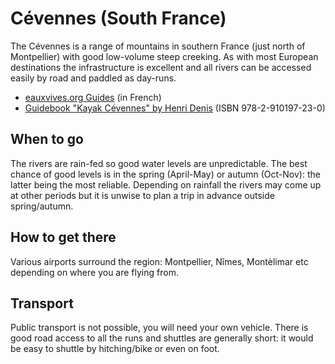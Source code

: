 Cévennes (South France)
=======================

The Cévennes is a range of mountains in southern France (just north of Montpellier) with good low-volume steep creeking. As with most European destinations the infrastructure is excellent and all rivers can be accessed easily by road and paddled as day-runs. 

  * [eauxvives.org Guides](http://www.eauxvives.org/fr/regions/voir/region:Languedoc-Roussillon) (in French)
  * [Guidebook "Kayak Cévennes" by Henri Denis](http://www.amazon.co.uk/gp/product/2910197239?ie=UTF8&tag=nextswim-21&linkCode=as2&camp=1634&creative=6738&creativeASIN=2910197239) (ISBN 978-2-910197-23-0)

When to go
----------

The rivers are rain-fed so good water levels are unpredictable. The best chance of good levels is in the spring (April-May) or autumn (Oct-Nov): the latter being the most reliable. Depending on rainfall the rivers may come up at other periods but it is unwise to plan a trip in advance outside spring/autumn. 

How to get there
----------------

Various airports surround the region: Montpellier, Nîmes, Montèlimar etc depending on where you are flying from.

Transport
---------

Public transport is not possible, you will need your own vehicle. There is good road access to all the runs and shuttles are generally short: it would be easy to shuttle by hitching/bike or even on foot.




